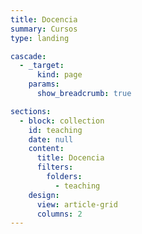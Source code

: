 ```yaml
---
title: Docencia
summary: Cursos
type: landing

cascade:
  - _target:
      kind: page
    params:
      show_breadcrumb: true

sections:
  - block: collection
    id: teaching
    date: null
    content:
      title: Docencia
      filters:
        folders:
          - teaching
    design:
      view: article-grid
      columns: 2
---
```

